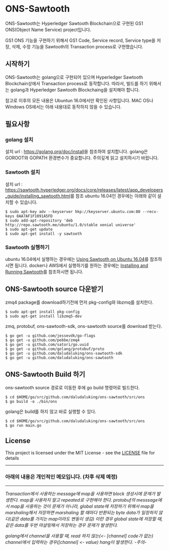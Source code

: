 # ONS-Sawtooth

ONS-Sawtooth는 Hyperledger Sawtooth Blockchain으로 구현된 GS1 ONS(Object Name Service) project입니다.

GS1 ONS 기능을 구현하기 위해서 GS1 Code, Service record, Service type을 저장, 삭제, 수정 기능을 Sawtooth의 Transaction process로 구현했습니다.

## 시작하기

ONS-Sawtooth는 golang으로 구현되어 있으며 Hyperledger Sawtooth Blockchain상에서 Transaction process로 동작합니다.
따라서, 빌드를 하기 위해서는 golang과 Hyperledger Sawtooth Blockchaing을 설치해야 합니다.

참고로 이후의 모든 내용은 Ubuntun 16.0에서만 확인된 사항입니다.
MAC OS나 Windows OS에서는 아래 내용대로 동작하지 않을 수 있습니다.

## 필요사항

### golang 설치
설치 url : <https://golang.org/doc/install>을 참조하여 설치합니다.
golang은 GOROOT와 GOPATH 환경변수가 중요합니다. 주의깊게 읽고 설치하시기 바랍니다.
### Sawtooth 설치
설치 url : <https://sawtooth.hyperledger.org/docs/core/releases/latest/app_developers_guide/installing_sawtooth.html>를 참조
ubuntu 16.04인 경우에는 아래와 같이 설치할 수 있습니다.
```
$ sudo apt-key adv --keyserver hkp://keyserver.ubuntu.com:80 --recv-keys 8AA7AF1F1091A5FD
$ sudo add-apt-repository 'deb http://repo.sawtooth.me/ubuntu/1.0/stable xenial universe'
$ sudo apt-get update
$ sudo apt-get install -y sawtooth
```
### Sawtooth 실행하기
ubuntu 16.04에서 실행하는 경우에는 [Using Sawtooth on Ubuntu 16.04](https://sawtooth.hyperledger.org/docs/core/releases/latest/app_developers_guide/ubuntu.html)를 참조하시면 됩니다.
docker나 AWS에서 실행하기를 원하는 경우에는 [Installing and Running Sawtooth](https://sawtooth.hyperledger.org/docs/core/releases/latest/app_developers_guide/installing_sawtooth.html)를 참조하시면 됩니다.

## ONS-Sawtooth source 다운받기
zmq4 package를 download하기전에 먼저 pkg-config와 libzmq를 설치한다.
```
$ sudo apt-get install pkg-config
$ sudo apt-get install libzmq5-dev
```
zmq, protobuf, ons-sawtooth-sdk, ons-sawtooth source를 download 받는다. 
```
$ go get -u github.com/jessevdk/go-flags
$ go get -u github.com/pebbe/zmq4
$ go get -u github.com/satori/go.uuid
$ go get -u github.com/golang/protobuf/proto
$ go get -u github.com/daludaluking/ons-sawtooth-sdk
$ go get -u github.com/daludaluking/ons-sawtooth
```

## ONS-Sawtooth Build 하기
ons-sawtooth source 경로로 이동한 후에 go build 명령어로 빌드한다.
```
$ cd $HOME/go/src/github.com/daludaluking/ons-sawtooth/src/ons
$ go build -o ./bin/ons
```
golang은 build를 하지 않고 바로 실행할 수 있다.
```
$ cd $HOME/go/src/github.com/daludaluking/ons-sawtooth/src/ons
$ go run main.go
```

## License

This project is licensed under the MIT License - see the [LICENSE](LICENSE) file for details

---------------------------------------
### 아래의 내용은 개인적인 메모입니다. (차후 삭제 예정)
* * *
*Transaction에서 사용하는 message에 map을 사용하면 block 생성시에 문제가 발생한다.
map을 사용하지 말고 repeated로 구현해야 한다.
protobuf의 messsage에서 map을 사용하는 것이 문제가 아니라,
global state에 저장하기 위해서 map을 marshaling해서 저장하면 marshaling 할 때마다
반환되는 byte data가 일정하지 않다(같은 data를 가지는 map이라도 변동이 생김)
이런 경우 global state에 저장할 때, 같은 data를 두번 마샬링해서 저장하는 경우 문제가 발생한다.*

*golang에서 channel을 사용할 때, read 하지 않는(<- [channel] code가 없는) channel에서 입력하는 경우([channel] <- value)
hang이 발생한다. -주의-*
